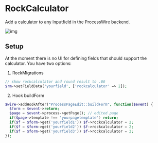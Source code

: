 # RockCalculator

Add a calculator to any Inputfield in the ProcessWire backend.

![img](https://i.imgur.com/IYuYktN.gif)

## Setup

At the moment there is no UI for defining fields that should support the calculator. You have two options:

1. RockMigrations

```php
// show rockcalculator and round result to .00
$rm->setFieldData('yourfield', ['rockcalculator' => 2]);
```

2. Hook buildForm

```php
$wire->addHookAfter("ProcessPageEdit::buildForm", function($event) {
  $form = $event->return;
  $page = $event->process->getPage(); // edited page
  if($page->template !== 'yourpagetemplate') return;
  if($f = $form->get('yourfield1')) $f->rockcalculator = 2;
  if($f = $form->get('yourfield2')) $f->rockcalculator = 2;
  if($f = $form->get('yourfield3')) $f->rockcalculator = 2;
});
```
